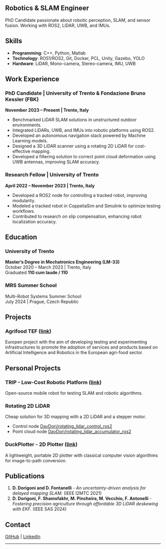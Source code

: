 ## Robotics & SLAM Engineer

PhD Candidate passionate about robotic perception, SLAM, and sensor fusion. Working with ROS2, LiDAR, UWB, and IMUs.

## Skills

- **Programming**: C++, Python, Matlab
- **Technology**: ROS1/ROS2, Git, Docker, PCL, Unity, Gazebo, YOLO
- **Hardware**: LiDAR, Mono-camera, Stereo-camera, IMU, UWB

## Work Experience

### PhD Candidate | University of Trento & Fondazione Bruno Kessler (FBK)
**November 2023 – Present | Trento, Italy**
- Benchmarked LiDAR SLAM solutions in unstructured outdoor environments.
- Integrated LiDARs, UWB, and IMUs into robotic platforms using ROS2.
- Developed an autonomous navigation stack powered by Machine Learning models.
- Designed a 3D LiDAR scanner using a rotating 2D LiDAR for cost-effective mapping.
- Developed a filtering solution to correct point cloud deformation using UWB antennas, improving SLAM accuracy.

### Research Fellow | University of Trento
**April 2022 – November 2023 | Trento, Italy**
- Developed a ROS2 node for controlling a tracked robot, improving modularity.
- Modeled a tracked robot in CoppeliaSim and Simulink to optimize testing workflows.
- Contributed to research on slip compensation, enhancing robot localization accuracy.

## Education

### University of Trento
**Master’s Degree in Mechatronics Engineering (LM-33)**  
October 2020 – March 2023 | Trento, Italy  
Graduated **110 cum laude / 110**

### MRS Summer School
Multi-Robot Systems Summer School  
July 2024 | Prague, Czech Republic

## Projects

### Agrifood TEF ([link](https://www.agrifoodtef.eu/))

Europen project with the aim of developing testing and experimenting infrastructures to promote the adoption of services and products based on Artificial Intelligence and Robotics in the European agri-food sector. 

## Personal Projects

### TRIP - Low-Cost Robotic Platform ([link](https://github.com/DavDori/TRIP-Tracked-Robot))
Open-source mobile robot for testing SLAM and robotic algorithms.

### Rotating 2D LiDAR

Cheap solution for 3D mapping with a 2D LiDAR and a stepper motor.

- Control node [DavDori/rotating_lidar_control_ros2](https://github.com/DavDori/rotating_lidar_control_ros2)
- Point cloud node [DavDori/rotating_lidar_accumulator_ros2](https://github.com/DavDori/rotating_lidar_accumulator_ros2)

### DuckPlotter - 2D Plotter ([link](https://github.com/davidezanella/DuckPlotter))
A lightweight, portable 2D plotter with classical computer vision algorithms for image-to-path conversion.


## Publications

1. **D. Dorigoni and D. Fontanelli** - *An uncertainty-driven analysis for delayed mapping SLAM.* (IEEE I2MTC 2021)
2. **D. Dorigoni, F. Shamsfakhr, M. Pincheira, M. Vecchio, F. Antonelli** - *Fostering precision agriculture through affordable 3D LiDAR deskewing with EKF.* (IEEE SAS 2024)

## Contact

[GitHub](https://github.com/DavDori) | [LinkedIn](https://www.linkedin.com/in/davide-dorigoni-a3385b207)

---
